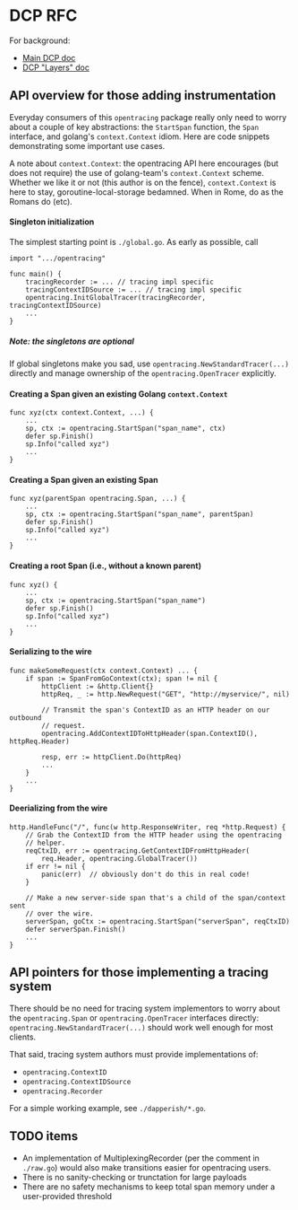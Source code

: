 # DCP RFC

For background:
- [Main DCP doc](https://paper.dropbox.com/doc/Distributed-Context-Propagation-RGvlvD1NFKYmrJG9vGCES)
- [DCP "Layers" doc](https://paper.dropbox.com/doc/DCP-Layers-and-Semantics-X1Tm1MSiBJECBkWYQKS2I)

## API overview for those adding instrumentation

Everyday consumers of this `opentracing` package really only need to worry
about a couple of key abstractions: the `StartSpan` function, the `Span`
interface, and golang's `context.Context` idiom. Here are code snippets
demonstrating some important use cases.

A note about `context.Context`: the opentracing API here encourages (but does
not require) the use of golang-team's `context.Context` scheme. Whether we like
it or not (this author is on the fence), `context.Context` is here to stay,
goroutine-local-storage bedamned. When in Rome, do as the Romans do (etc).

#### Singleton initialization

The simplest starting point is `./global.go`. As early as possible, call

    import ".../opentracing"
    
    func main() {
        tracingRecorder := ... // tracing impl specific
        tracingContextIDSource := ... // tracing impl specific
        opentracing.InitGlobalTracer(tracingRecorder, tracingContextIDSource)
        ...
    }

##### Note: the singletons are optional

If global singletons make you sad, use `opentracing.NewStandardTracer(...)`
directly and manage ownership of the `opentracing.OpenTracer` explicitly.

#### Creating a Span given an existing Golang `context.Context`

    func xyz(ctx context.Context, ...) {
        ...
        sp, ctx := opentracing.StartSpan("span_name", ctx)
        defer sp.Finish()
		sp.Info("called xyz")
        ...
    }

#### Creating a Span given an existing Span

    func xyz(parentSpan opentracing.Span, ...) {
        ...
        sp, ctx := opentracing.StartSpan("span_name", parentSpan)
        defer sp.Finish()
		sp.Info("called xyz")
        ...
    }

#### Creating a root Span (i.e., without a known parent)

    func xyz() {
        ...
        sp, ctx := opentracing.StartSpan("span_name")
        defer sp.Finish()
		sp.Info("called xyz")
        ...
    }

#### Serializing to the wire

    func makeSomeRequest(ctx context.Context) ... {
        if span := SpanFromGoContext(ctx); span != nil {
            httpClient := &http.Client{}
            httpReq, _ := http.NewRequest("GET", "http://myservice/", nil)

			// Transmit the span's ContextID as an HTTP header on our outbound
            // request.
            opentracing.AddContextIDToHttpHeader(span.ContextID(), httpReq.Header)

            resp, err := httpClient.Do(httpReq)
            ...
        }
        ...
    }

#### Deerializing from the wire

	http.HandleFunc("/", func(w http.ResponseWriter, req *http.Request) {
		// Grab the ContextID from the HTTP header using the opentracing
        // helper.
		reqCtxID, err := opentracing.GetContextIDFromHttpHeader(
			req.Header, opentracing.GlobalTracer())
		if err != nil {
			panic(err)  // obviously don't do this in real code!
		}

		// Make a new server-side span that's a child of the span/context sent
        // over the wire.
		serverSpan, goCtx := opentracing.StartSpan("serverSpan", reqCtxID)
		defer serverSpan.Finish()
        ...
    }

## API pointers for those implementing a tracing system

There should be no need for tracing system implementors to worry about the
`opentracing.Span` or `opentracing.OpenTracer` interfaces directly:
`opentracing.NewStandardTracer(...)` should work well enough for most clients.

That said, tracing system authors must provide implementations of:
- `opentracing.ContextID`
- `opentracing.ContextIDSource`
- `opentracing.Recorder`

For a simple working example, see `./dapperish/*.go`.

## TODO items

- An implementation of MultiplexingRecorder (per the comment in `./raw.go`)
  would also make transitions easier for opentracing users.
- There is no sanity-checking or trunctation for large payloads
- There are no safety mechanisms to keep total span memory under a
  user-provided threshold
